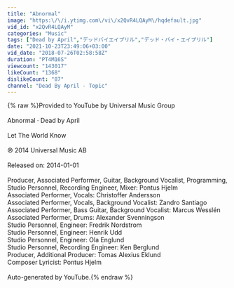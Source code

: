 ```yaml
---
title: "Abnormal"
image: "https:\/\/i.ytimg.com\/vi\/x2QvR4LQAyM\/hqdefault.jpg"
vid_id: "x2QvR4LQAyM"
categories: "Music"
tags: ["Dead by April","デッドバイエイプリル","デッド・バイ・エイプリル"]
date: "2021-10-23T23:49:06+03:00"
vid_date: "2018-07-26T02:58:58Z"
duration: "PT4M16S"
viewcount: "143017"
likeCount: "1368"
dislikeCount: "87"
channel: "Dead By April - Topic"
---
```

{% raw %}Provided to YouTube by Universal Music Group<br /><br />Abnormal · Dead by April<br /><br />Let The World Know<br /><br />℗ 2014 Universal Music AB<br /><br />Released on: 2014-01-01<br /><br />Producer, Associated  Performer, Guitar, Background  Vocalist, Programming, Studio  Personnel, Recording  Engineer, Mixer: Pontus Hjelm<br />Associated  Performer, Vocals: Christoffer Andersson<br />Associated  Performer, Vocals, Background  Vocalist: Zandro Santiago<br />Associated  Performer, Bass  Guitar, Background  Vocalist: Marcus Wesslén<br />Associated  Performer, Drums: Alexander Svenningson<br />Studio  Personnel, Engineer: Fredrik Nordstrom<br />Studio  Personnel, Engineer: Henrik Udd<br />Studio  Personnel, Engineer: Ola Englund<br />Studio  Personnel, Recording  Engineer: Ken Berglund<br />Producer, Additional  Producer: Tomas Alexius Eklund<br />Composer  Lyricist: Pontus Hjelm<br /><br />Auto-generated by YouTube.{% endraw %}
